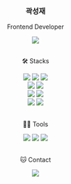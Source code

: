 <div align="center">
  <h3>곽성재</h3>
  <p>Frontend Developer</p>
  <a href="https://lambda-log.tistory.com/" target="_blank">
    <img src="https://img.shields.io/badge/Blog-4593fc?style=square&logo=GitHubSponsors&logoColor=white"/>
  </a>
  <br />
  <h2></h2>
 
  🛠️ Stacks

  <img src="https://img.shields.io/badge/React-61DAFB?style=flat-square&logo=React&logoColor=white"/>
  <img src="https://img.shields.io/badge/JavaScript-F7DF1E?style=flat-square&logo=JavaScript&logoColor=white"/> 
  <img src="https://img.shields.io/badge/TypeScript-3178C6?style=flat-square&logo=TypeScript&logoColor=white">
  <br />
  <img src="https://img.shields.io/badge/Redux Toolkit-764ABC?style=flat-square&logo=Redux&logoColor=white">
  <img src="https://img.shields.io/badge/Recoil-3578E5?style=flat-square&logo=Recoil&logoColor=white">
  <br />
  <img src="https://img.shields.io/badge/Styled components-DB7093?style=flat-square&logo=styled-components&logoColor=white">
  <img src="https://img.shields.io/badge/Tailwind CSS-06B6D4?style=flat-square&logo=Tailwind CSS&logoColor=white">
  <br />
  <img src="https://img.shields.io/badge/Next.js-000000?style=flat-square&logo=Next.js&logoColor=white">
  <img src="https://img.shields.io/badge/Jest-C21325?style=flat-square&logo=Jest&logoColor=white">
  <br />
  <br />

  💪🏼 Tools

  <img src="https://img.shields.io/badge/Visual Studio Code-007ACC?style=flat-square&logo=Visual Studio Code&logoColor=white"/> 
  <img src="https://img.shields.io/badge/GitHub-181717?style=flat-square&logo=GitHub&logoColor=white"/> 
  <img src="https://img.shields.io/badge/Slack-4A154B?style=flat-square&logo=Slack&logoColor=white"/>
  <br />
  <br />

  🐱 Contact

  <a href="mailto:gkffhdnls13">
    <img src="https://img.shields.io/badge/Gmail-d14836?style=flat-square&logo=Gmail&logoColor=white&link=mailto:gkffhdnls13"/>
  </a>

</div>
